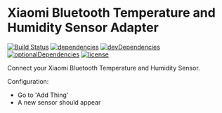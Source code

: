 # Xiaomi Bluetooth Temperature and Humidity Sensor Adapter

[![Build Status](https://travis-ci.org/tim-hellhake/xiaomi-temperature-humidity-sensor-adapter-adapter.svg?branch=master)](https://travis-ci.org/tim-hellhake/xiaomi-temperature-humidity-sensor-adapter-adapter)
[![dependencies](https://david-dm.org/tim-hellhake/xiaomi-temperature-humidity-sensor-adapter-adapter.svg)](https://david-dm.org/tim-hellhake/xiaomi-temperature-humidity-sensor-adapter-adapter)
[![devDependencies](https://david-dm.org/tim-hellhake/xiaomi-temperature-humidity-sensor-adapter-adapter/dev-status.svg)](https://david-dm.org/tim-hellhake/xiaomi-temperature-humidity-sensor-adapter-adapter?type=dev)
[![optionalDependencies](https://david-dm.org/tim-hellhake/xiaomi-temperature-humidity-sensor-adapter-adapter/optional-status.svg)](https://david-dm.org/tim-hellhake/xiaomi-temperature-humidity-sensor-adapter-adapter?type=optional)
[![license](https://img.shields.io/badge/license-MPL--2.0-blue.svg)](LICENSE)

Connect your Xiaomi Bluetooth Temperature and Humidity Sensor.

Configuration:
- Go to 'Add Thing'
- A new sensor should appear
